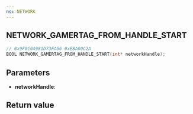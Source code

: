```yaml
---
ns: NETWORK
---
```

## NETWORK_GAMERTAG_FROM_HANDLE_START

```c
// 0x9F0C0A981D73FA56 0xEBA00C2A
BOOL NETWORK_GAMERTAG_FROM_HANDLE_START(int* networkHandle);
```


## Parameters
* **networkHandle**: 

## Return value
